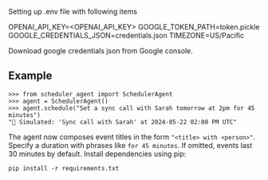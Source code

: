 Setting up .env file with following items

OPENAI_API_KEY=<OPENAI_API_KEY>
GOOGLE_TOKEN_PATH=token.pickle
GOOGLE_CREDENTIALS_JSON=credentials.json
TIMEZONE=US/Pacific

Download google credentials json from Google console.

## Example

```
>>> from scheduler_agent import SchedulerAgent
>>> agent = SchedulerAgent()
>>> agent.schedule("Set a sync call with Sarah tomorrow at 2pm for 45 minutes")
"📝 Simulated: 'Sync call with Sarah' at 2024-05-22 02:00 PM UTC"
```

The agent now composes event titles in the form `"<title> with <person>"`.
Specify a duration with phrases like `for 45 minutes`. If omitted, events last 30 minutes by default.
Install dependencies using pip:

```
pip install -r requirements.txt
```
